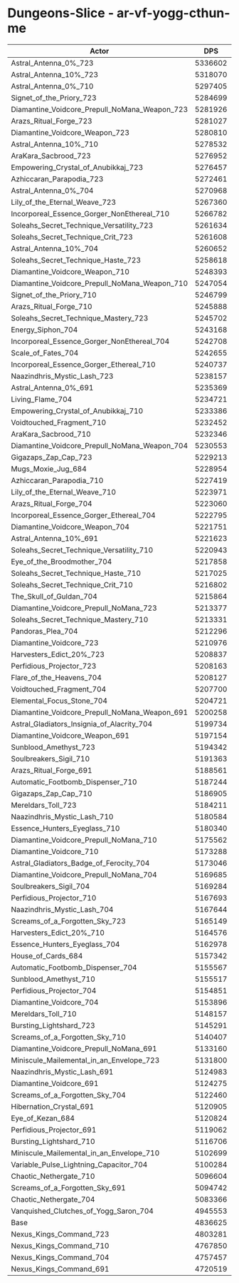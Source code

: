 # Dungeons-Slice - ar-vf-yogg-cthun-me
| Actor | DPS | Increase |
|---|:---:|:---:|
|Astral_Antenna_0%_723|5336602|10.34%|
|Astral_Antenna_10%_723|5318070|9.95%|
|Astral_Antenna_0%_710|5297405|9.53%|
|Signet_of_the_Priory_723|5284699|9.26%|
|Diamantine_Voidcore_Prepull_NoMana_Weapon_723|5281926|9.21%|
|Arazs_Ritual_Forge_723|5281027|9.19%|
|Diamantine_Voidcore_Weapon_723|5280810|9.18%|
|Astral_Antenna_10%_710|5278532|9.14%|
|AraKara_Sacbrood_723|5276952|9.10%|
|Empowering_Crystal_of_Anubikkaj_723|5276457|9.09%|
|Azhiccaran_Parapodia_723|5272461|9.01%|
|Astral_Antenna_0%_704|5270968|8.98%|
|Lily_of_the_Eternal_Weave_723|5267360|8.91%|
|Incorporeal_Essence_Gorger_NonEthereal_710|5266782|8.89%|
|Soleahs_Secret_Technique_Versatility_723|5261634|8.79%|
|Soleahs_Secret_Technique_Crit_723|5261608|8.79%|
|Astral_Antenna_10%_704|5260652|8.77%|
|Soleahs_Secret_Technique_Haste_723|5258618|8.72%|
|Diamantine_Voidcore_Weapon_710|5248393|8.51%|
|Diamantine_Voidcore_Prepull_NoMana_Weapon_710|5247054|8.49%|
|Signet_of_the_Priory_710|5246799|8.48%|
|Arazs_Ritual_Forge_710|5245888|8.46%|
|Soleahs_Secret_Technique_Mastery_723|5245702|8.46%|
|Energy_Siphon_704|5243168|8.41%|
|Incorporeal_Essence_Gorger_NonEthereal_704|5242708|8.40%|
|Scale_of_Fates_704|5242655|8.39%|
|Incorporeal_Essence_Gorger_Ethereal_710|5240737|8.36%|
|Naazindhris_Mystic_Lash_723|5238157|8.30%|
|Astral_Antenna_0%_691|5235369|8.24%|
|Living_Flame_704|5234721|8.23%|
|Empowering_Crystal_of_Anubikkaj_710|5233386|8.20%|
|Voidtouched_Fragment_710|5232452|8.18%|
|AraKara_Sacbrood_710|5232346|8.18%|
|Diamantine_Voidcore_Prepull_NoMana_Weapon_704|5230553|8.14%|
|Gigazaps_Zap_Cap_723|5229213|8.12%|
|Mugs_Moxie_Jug_684|5228954|8.11%|
|Azhiccaran_Parapodia_710|5227419|8.08%|
|Lily_of_the_Eternal_Weave_710|5223971|8.01%|
|Arazs_Ritual_Forge_704|5223060|7.99%|
|Incorporeal_Essence_Gorger_Ethereal_704|5222795|7.98%|
|Diamantine_Voidcore_Weapon_704|5221751|7.96%|
|Astral_Antenna_10%_691|5221623|7.96%|
|Soleahs_Secret_Technique_Versatility_710|5220943|7.95%|
|Eye_of_the_Broodmother_704|5217858|7.88%|
|Soleahs_Secret_Technique_Haste_710|5217025|7.86%|
|Soleahs_Secret_Technique_Crit_710|5216802|7.86%|
|The_Skull_of_Guldan_704|5215864|7.84%|
|Diamantine_Voidcore_Prepull_NoMana_723|5213377|7.79%|
|Soleahs_Secret_Technique_Mastery_710|5213331|7.79%|
|Pandoras_Plea_704|5212296|7.77%|
|Diamantine_Voidcore_723|5210976|7.74%|
|Harvesters_Edict_20%_723|5208837|7.70%|
|Perfidious_Projector_723|5208163|7.68%|
|Flare_of_the_Heavens_704|5208127|7.68%|
|Voidtouched_Fragment_704|5207700|7.67%|
|Elemental_Focus_Stone_704|5204721|7.61%|
|Diamantine_Voidcore_Prepull_NoMana_Weapon_691|5200258|7.52%|
|Astral_Gladiators_Insignia_of_Alacrity_704|5199734|7.51%|
|Diamantine_Voidcore_Weapon_691|5197154|7.45%|
|Sunblood_Amethyst_723|5194342|7.40%|
|Soulbreakers_Sigil_710|5191363|7.33%|
|Arazs_Ritual_Forge_691|5188561|7.28%|
|Automatic_Footbomb_Dispenser_710|5187244|7.25%|
|Gigazaps_Zap_Cap_710|5186905|7.24%|
|Mereldars_Toll_723|5184211|7.19%|
|Naazindhris_Mystic_Lash_710|5180584|7.11%|
|Essence_Hunters_Eyeglass_710|5180340|7.11%|
|Diamantine_Voidcore_Prepull_NoMana_710|5175562|7.01%|
|Diamantine_Voidcore_710|5173288|6.96%|
|Astral_Gladiators_Badge_of_Ferocity_704|5173046|6.96%|
|Diamantine_Voidcore_Prepull_NoMana_704|5169685|6.89%|
|Soulbreakers_Sigil_704|5169284|6.88%|
|Perfidious_Projector_710|5167693|6.85%|
|Naazindhris_Mystic_Lash_704|5167644|6.84%|
|Screams_of_a_Forgotten_Sky_723|5165149|6.79%|
|Harvesters_Edict_20%_710|5164576|6.78%|
|Essence_Hunters_Eyeglass_704|5162978|6.75%|
|House_of_Cards_684|5157342|6.63%|
|Automatic_Footbomb_Dispenser_704|5155567|6.59%|
|Sunblood_Amethyst_710|5155517|6.59%|
|Perfidious_Projector_704|5154851|6.58%|
|Diamantine_Voidcore_704|5153896|6.56%|
|Mereldars_Toll_710|5148157|6.44%|
|Bursting_Lightshard_723|5145291|6.38%|
|Screams_of_a_Forgotten_Sky_710|5140407|6.28%|
|Diamantine_Voidcore_Prepull_NoMana_691|5133160|6.13%|
|Miniscule_Mailemental_in_an_Envelope_723|5131800|6.10%|
|Naazindhris_Mystic_Lash_691|5124983|5.96%|
|Diamantine_Voidcore_691|5124275|5.95%|
|Screams_of_a_Forgotten_Sky_704|5122460|5.91%|
|Hibernation_Crystal_691|5120905|5.88%|
|Eye_of_Kezan_684|5120824|5.88%|
|Perfidious_Projector_691|5119062|5.84%|
|Bursting_Lightshard_710|5116706|5.79%|
|Miniscule_Mailemental_in_an_Envelope_710|5102699|5.50%|
|Variable_Pulse_Lightning_Capacitor_704|5100284|5.45%|
|Chaotic_Nethergate_710|5096604|5.38%|
|Screams_of_a_Forgotten_Sky_691|5094742|5.34%|
|Chaotic_Nethergate_704|5083366|5.10%|
|Vanquished_Clutches_of_Yogg_Saron_704|4945553|2.25%|
|Base|4836625|0.00%|
|Nexus_Kings_Command_723|4803281|-0.69%|
|Nexus_Kings_Command_710|4767850|-1.42%|
|Nexus_Kings_Command_704|4757457|-1.64%|
|Nexus_Kings_Command_691|4720519|-2.40%|
